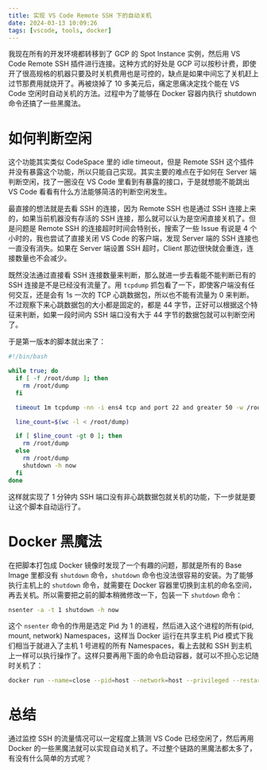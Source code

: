 ```yaml
---
title: 实现 VS Code Remote SSH 下的自动关机
date: 2024-03-13 10:09:26
tags: [vscode, tools, docker]
---
```


我现在所有的开发环境都转移到了 GCP 的 Spot Instance 实例，然后用 VS Code Remote SSH 插件进行连接。这种方式的好处是 GCP 可以按秒计费，即使开了很高规格的机器只要及时关机费用也是可控的，缺点是如果中间忘了关机赶上过节那费用就烧开了。再被烧掉了 10 多美元后，痛定思痛决定找个能在 VS Code 空闲时自动关机的方法。过程中为了能够在 Docker 容器内执行 shutdown 命令还搞了一些黑魔法。

# 如何判断空闲

这个功能其实类似 CodeSpace 里的 idle timeout，但是 Remote SSH 这个插件并没有暴露这个功能，所以只能自己实现。其实主要的难点在于如何在 Server 端判断空闲，找了一圈没在 VS Code 里看到有暴露的接口，于是就想能不能跳出 VS Code 看看有什么方法能够简洁的判断空闲发生。

最直接的想法就是去看 SSH 的连接，因为 Remote SSH 也是通过 SSH 连接上来的，如果当前机器没有存活的 SSH 连接，那么就可以认为是空闲直接关机了。但是问题是 Remote SSH 的连接超时时间会特别长，搜索了一些 Issue 有说是 4 个小时的，我也尝试了直接关闭 VS Code 的客户端，发现 Server 端的 SSH 连接也一直没有消失。如果在 Server 端设置 SSH 超时，Client 那边很快就会重连，连接数量也不会减少。

既然没法通过直接看 SSH 连接数量来判断，那么就进一步去看能不能判断已有的 SSH 连接是不是已经没有流量了。用 `tcpdump` 抓包看了一下，即使客户端没有任何交互，还是会有 1s 一次的 TCP 心跳数据包，所以也不能有流量为 0 来判断。不过观察下来心跳数据包的大小都是固定的，都是 44 字节，正好可以根据这个特征来判断，如果一段时间内 SSH 端口没有大于 44 字节的数据包就可以判断空闲了。

于是第一版本的脚本就出来了：

```bash
#!/bin/bash

while true; do
  if [ -f /root/dump ]; then
    rm /root/dump
  fi

  timeout 1m tcpdump -nn -i ens4 tcp and port 22 and greater 50 -w /root/dump

  line_count=$(wc -l < /root/dump)

  if [ $line_count -gt 0 ]; then
    rm /root/dump
  else
    rm /root/dump
    shutdown -h now
  fi
done
```

这样就实现了 1 分钟内 SSH 端口没有非心跳数据包就关机的功能，下一步就是要让这个脚本自动运行了。

# Docker 黑魔法

在把脚本打包成 Docker 镜像时发现了一个有趣的问题，那就是所有的 Base Image 里都没有 `shutdown` 命令，`shutdown` 命令也没法很容易的安装。为了能够执行主机上的 `shutdown` 命令，就需要在 Docker 容器里切换到主机的命名空间，再去关机。所以需要把之前的脚本稍微修改一下，包装一下 `shutdown` 命令：

```bash
nsenter -a -t 1 shutdown -h now
```

这个 `nsenter` 命令的作用是选定 Pid 为 1 的进程，然后进入这个进程的所有(pid, mount, network) Namespaces，这样当 Docker 运行在共享主机 Pid 模式下我们相当于就进入了主机 1 号进程的所有 Namespaces，看上去就和 SSH 到主机上一样可以执行操作了。这样只要再用下面的命令启动容器，就可以不担心忘记随时关机了：

```bash
docker run --name=close --pid=host --network=host --privileged --restart=always -d close:v0.0.1
```

# 总结

通过监控 SSH 的流量情况可以一定程度上猜测 VS Code 已经空闲了，然后再用 Docker 的一些黑魔法就可以实现自动关机了。不过整个链路的黑魔法都太多了，有没有什么简单的方式呢？